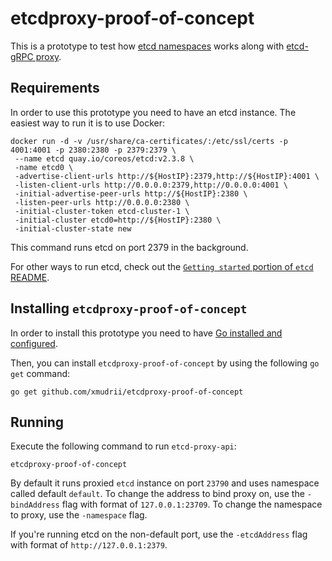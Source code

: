 etcdproxy-proof-of-concept
==========================

This is a prototype to test how [etcd namespaces](https://github.com/coreos/etcd/blob/3239641a0c0e421769224b4e6c1dc06ce4dc3e48/Documentation/op-guide/grpc_proxy.md#namespacing) works along with [etcd-gRPC proxy](https://github.com/coreos/etcd/blob/3239641a0c0e421769224b4e6c1dc06ce4dc3e48/Documentation/op-guide/grpc_proxy.md).

## Requirements

In order to use this prototype you need to have an etcd instance.
The easiest way to run it is to use Docker:
```
docker run -d -v /usr/share/ca-certificates/:/etc/ssl/certs -p 4001:4001 -p 2380:2380 -p 2379:2379 \
 --name etcd quay.io/coreos/etcd:v2.3.8 \
 -name etcd0 \
 -advertise-client-urls http://${HostIP}:2379,http://${HostIP}:4001 \
 -listen-client-urls http://0.0.0.0:2379,http://0.0.0.0:4001 \
 -initial-advertise-peer-urls http://${HostIP}:2380 \
 -listen-peer-urls http://0.0.0.0:2380 \
 -initial-cluster-token etcd-cluster-1 \
 -initial-cluster etcd0=http://${HostIP}:2380 \
 -initial-cluster-state new
```

This command runs etcd on port 2379 in the background.

For other ways to run etcd, check out the [`Getting started` portion of `etcd` README](https://github.com/coreos/etcd#getting-started).

## Installing `etcdproxy-proof-of-concept`

In order to install this prototype you need to have [Go installed and configured](https://golang.org/doc/install).

Then, you can install `etcdproxy-proof-of-concept` by using the following `go get` command:
```
go get github.com/xmudrii/etcdproxy-proof-of-concept
```

## Running

Execute the following command to run `etcd-proxy-api`:
```
etcdproxy-proof-of-concept
```

By default it runs proxied `etcd` instance on port `23790` and uses namespace called default `default`.
To change the address to bind proxy on, use the `-bindAddress` flag with format of `127.0.0.1:23709`.
To change the namespace to proxy, use the `-namespace` flag.

If you're running etcd on the non-default port, use the `-etcdAddress` flag with format of `http://127.0.0.1:2379`.
